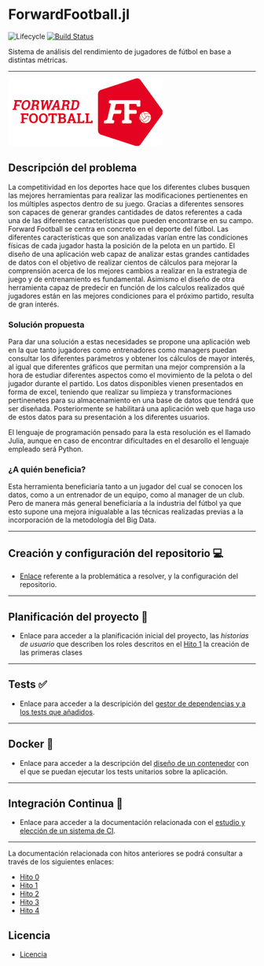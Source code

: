 # ForwardFootball.jl

![Lifecycle](https://img.shields.io/badge/lifecycle-experimental-orange.svg)<!--
![Lifecycle](https://img.shields.io/badge/lifecycle-maturing-blue.svg)
![Lifecycle](https://img.shields.io/badge/lifecycle-stable-green.svg)
![Lifecycle](https://img.shields.io/badge/lifecycle-retired-orange.svg)
![Lifecycle](https://img.shields.io/badge/lifecycle-archived-red.svg)
![Lifecycle](https://img.shields.io/badge/lifecycle-dormant-blue.svg) -->
[![Build Status](https://app.travis-ci.com/vntr-CC/ForwardFootball.svg?branch=main)](https://app.travis-ci.com/github/vntr-CC/ForwardFootball)

Sistema de análisis del rendimiento de jugadores de fútbol en base a distintas métricas.

***

![ForwardFooball](docs/imgs/forward_football.png)

## Descripción del problema

La competitividad en los deportes hace que los diferentes clubes busquen las mejores herramientas para realizar las modificaciones pertienentes en los múltiples aspectos dentro de su juego. Gracias a diferentes sensores son capaces de generar grandes cantidades de datos referentes a cada una de las diferentes características que pueden encontrarse en su campo. Forward Football se centra en concreto en el deporte del fútbol. Las diferentes características que son analizadas varían entre las condiciones físicas de cada jugador hasta la posición de la pelota en un partido. El diseño de una aplicación web capaz de analizar estas grandes cantidades de datos con el objetivo de realizar cientos de cálculos para mejorar la comprensión acerca de los mejores cambios a realizar en la estrategia de juego y de entrenamiento es fundamental. Asimismo el diseño de otra herramienta capaz de predecir en función de los calculos realizados qué jugadores están en las mejores condiciones para el próximo partido, resulta de gran interés.

### Solución propuesta

Para dar una solución a estas necesidades se propone una aplicación web en la que tanto jugadores como entrenadores como managers puedan consultar los diferentes parámetros y obtener los cálculos de mayor interés, al igual que diferentes gráficos que permitan una mejor comprensión a la hora de estudiar diferentes aspectos como el movimiento de la pelota o del jugador durante el partido. Los datos disponibles vienen presentados en forma de excel,
teniendo que realizar su limpieza y transformaciones pertinenetes para su almacenamiento en una base de datos que tendrá que ser diseñada. Posteriormente se habilitará una aplicación web que haga uso de estos datos para su presentación a los diferentes usuarios.

El lenguaje de programación pensado para la esta resolución es el llamado Julia, aunque en caso de encontrar dificultades en el desarollo el lenguaje empleado será Python.

### ¿A quién beneficia?

Esta herramienta beneficiaría tanto a un jugador del cual se conocen los datos, como a un entrenador de un equipo, como al manager de un club. Pero de manera más general beneficiaría a la industria del fútbol ya que esto supone una mejora inigualable a las técnicas realizadas previas a la incorporación de la metodología del Big Data.

***
## Creación y configuración del repositorio 💻
- [Enlace](docs/hitos/Hito_0.md) referente a la problemática a resolver, y la configuración del repositorio.

***
## Planificación del proyecto 💭
- Enlace para acceder a la planificación inicial del proyecto, las _historias de usuario_ que describen los roles descritos en el [Hito 1](docs/hitos/Hito_1.md) la creación de las primeras clases

***
## Tests ✅
- Enlace para acceder a la descripición del [gestor de dependencias y a los tests que añadidos](docs/hitos/Hito_2.md).

***
## Docker 🐋
- Enlace para acceder a la descripción del [diseño de un contenedor](./docs/hitos/Hito_3.md) con el que se puedan ejecutar los tests unitarios sobre la aplicación.
***
## Integración Continua 🔄
- Enlace para acceder a la documentación relacionada con el [estudio y elección de un sistema de CI](./docs/hitos/Hito_4.md).

***

La documentación relacionada con hitos anteriores se podrá consultar a través de los siguientes enlaces:

* [Hito 0](docs/hitos/Hito_0.md)
* [Hito 1](docs/hitos/Hito_1.md)
* [Hito 2](docs/hitos/Hito_2.md)
* [Hito 3](docs/hitos/Hito_3.md)
* [Hito 4](docs/hitos/Hito_4.md)

## Licencia

* [Licencia](./LICENSE)
